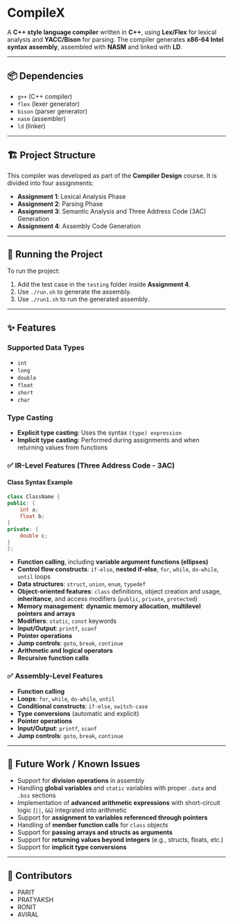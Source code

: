 # CompileX

A **C++ style language compiler** written in **C++**, using **Lex/Flex** for lexical analysis and **YACC/Bison** for parsing. The compiler generates **x86-64 Intel syntax assembly**, assembled with **NASM** and linked with **LD**.

---

## 📦 Dependencies

* `g++` (C++ compiler)
* `flex` (lexer generator)
* `bison` (parser generator)
* `nasm` (assembler)
* `ld` (linker)

---

## 🏗️ Project Structure

This compiler was developed as part of the **Compiler Design** course. It is divided into four assignments:

* **Assignment 1**: Lexical Analysis Phase
* **Assignment 2**: Parsing Phase
* **Assignment 3**: Semantic Analysis and Three Address Code (3AC) Generation
* **Assignment 4**: Assembly Code Generation

---

## 🚀 Running the Project

To run the project:

1. Add the test case in the `testing` folder inside **Assignment 4**.
2. Use `./run.sh` to generate the assembly.
3. Use `./run1.sh` to run the generated assembly.

---

## ✨ Features

### Supported Data Types

* `int`
* `long`
* `double`
* `float`
* `short`
* `char`

### Type Casting

* **Explicit type casting**: Uses the syntax `(type) expression`
* **Implicit type casting**: Performed during assignments and when returning values from functions

### ✅ IR-Level Features (Three Address Code - 3AC)

#### Class Syntax Example

```cpp
class ClassName {
public: {
    int a;
    float b;
}
private: {
    double c;
}
};
```

* **Function calling**, including **variable argument functions (ellipses)**
* **Control flow constructs**: `if-else`, **nested if-else**, `for`, `while`, `do-while`, `until` loops
* **Data structures**: `struct`, `union`, `enum`, `typedef`
* **Object-oriented features**: `class` definitions, object creation and usage, **inheritance**, and access modifiers (`public`, `private`, `protected`)
* **Memory management**: **dynamic memory allocation**, **multilevel pointers and arrays**
* **Modifiers**: `static`, `const` keywords
* **Input/Output**: `printf`, `scanf`
* **Pointer operations**
* **Jump controls**: `goto`, `break`, `continue`
* **Arithmetic and logical operators**
* **Recursive function calls**

### ✅ Assembly-Level Features

* **Function calling**
* **Loops**: `for`, `while`, `do-while`, `until`
* **Conditional constructs**: `if-else`, `switch-case`
* **Type conversions** (automatic and explicit)
* **Pointer operations**
* **Input/Output**: `printf`, `scanf`
* **Jump controls**: `goto`, `break`, `continue`

---

## 🧠 Future Work / Known Issues

* Support for **division operations** in assembly
* Handling **global variables** and `static` variables with proper `.data` and `.bss` sections
* Implementation of **advanced arithmetic expressions** with short-circuit logic (`||`, `&&`) integrated into arithmetic
* Support for **assignment to variables referenced through pointers**
* Handling of **member function calls** for `class` objects
* Support for **passing arrays and structs as arguments**
* Support for **returning values beyond integers** (e.g., structs, floats, etc.)
* Support for **implicit type conversions**

---

## 👥 Contributors

* PARIT
* PRATYAKSH
* RONIT
* AVIRAL

